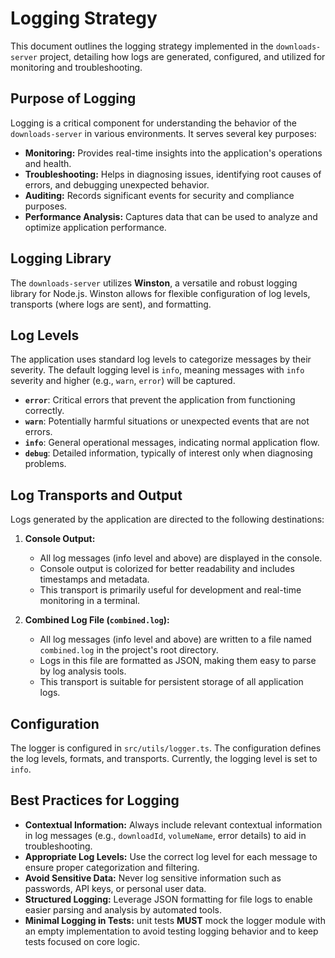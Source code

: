 # Logging Strategy

This document outlines the logging strategy implemented in the `downloads-server` project, detailing how logs are generated, configured, and utilized for monitoring and troubleshooting.

## Purpose of Logging

Logging is a critical component for understanding the behavior of the `downloads-server` in various environments. It serves several key purposes:

- **Monitoring:** Provides real-time insights into the application's operations and health.
- **Troubleshooting:** Helps in diagnosing issues, identifying root causes of errors, and debugging unexpected behavior.
- **Auditing:** Records significant events for security and compliance purposes.
- **Performance Analysis:** Captures data that can be used to analyze and optimize application performance.

## Logging Library

The `downloads-server` utilizes **Winston**, a versatile and robust logging library for Node.js. Winston allows for flexible configuration of log levels, transports (where logs are sent), and formatting.

## Log Levels

The application uses standard log levels to categorize messages by their severity. The default logging level is `info`, meaning messages with `info` severity and higher (e.g., `warn`, `error`) will be captured.

- **`error`**: Critical errors that prevent the application from functioning correctly.
- **`warn`**: Potentially harmful situations or unexpected events that are not errors.
- **`info`**: General operational messages, indicating normal application flow.
- **`debug`**: Detailed information, typically of interest only when diagnosing problems.

## Log Transports and Output

Logs generated by the application are directed to the following destinations:

1.  **Console Output:**

    - All log messages (info level and above) are displayed in the console.
    - Console output is colorized for better readability and includes timestamps and metadata.
    - This transport is primarily useful for development and real-time monitoring in a terminal.

2.  **Combined Log File (`combined.log`):**
    - All log messages (info level and above) are written to a file named `combined.log` in the project's root directory.
    - Logs in this file are formatted as JSON, making them easy to parse by log analysis tools.
    - This transport is suitable for persistent storage of all application logs.

## Configuration

The logger is configured in `src/utils/logger.ts`. The configuration defines the log levels, formats, and transports. Currently, the logging level is set to `info`.

## Best Practices for Logging

- **Contextual Information:** Always include relevant contextual information in log messages (e.g., `downloadId`, `volumeName`, error details) to aid in troubleshooting.
- **Appropriate Log Levels:** Use the correct log level for each message to ensure proper categorization and filtering.
- **Avoid Sensitive Data:** Never log sensitive information such as passwords, API keys, or personal user data.
- **Structured Logging:** Leverage JSON formatting for file logs to enable easier parsing and analysis by automated tools.
- **Minimal Logging in Tests:** unit tests **MUST** mock the logger module with an empty implementation to avoid testing logging behavior and to keep tests focused on core logic.
